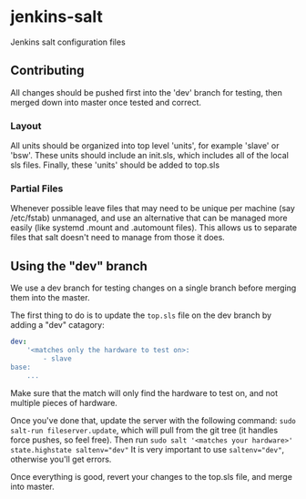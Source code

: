 # jenkins-salt
Jenkins salt configuration files

## Contributing

All changes should be pushed first into the 'dev' branch for testing, then merged down into master once tested and correct.

### Layout

All units should be organized into top level 'units', for example 'slave' or 'bsw'.  These units should include an init.sls, which includes all of the local sls files.  Finally, these 'units' should be added to top.sls

### Partial Files

Whenever possible leave files that may need to be unique per machine (say /etc/fstab) unmanaged, and use an alternative that can be managed more easily (like systemd .mount and .automount files). This allows us to separate files that salt doesn't need to manage from those it does.


## Using the "dev" branch

We use a dev branch for testing changes on a single branch before merging them into the master.

The first thing to do is to update the `top.sls` file on the dev branch by adding a "dev" catagory:

```yaml
dev:
    '<matches only the hardware to test on>:
        - slave
base:
    ...
```

Make sure that the match will only find the hardware to test on, and not multiple pieces of hardware.

Once you've done that, update the server with the following command: ```sudo salt-run fileserver.update```, which will pull from the git tree (it handles force pushes, so feel free). Then run ```sudo salt '<matches your hardware>' state.highstate saltenv="dev"``` It is very important to use ```saltenv="dev"```, otherwise you'll get errors.

Once everything is good, revert your changes to the top.sls file, and merge into master.
